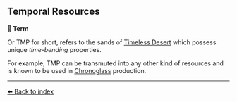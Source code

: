 ## Temporal Resources

**📑 Term**

Or TMP for short, refers to the sands of [Timeless Desert](/timeless_desert.md) which possess unique _time-bending_ properties.

For example, TMP can be transmuted into any other kind of resources and is known to be used in [Chronoglass](/chronoglass.md) production.


----------
[⬅️ Back to index](/index.md#6590_s)
